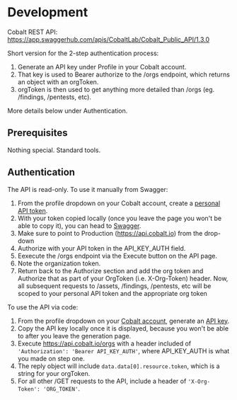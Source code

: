 # Development

Cobalt REST API:
https://app.swaggerhub.com/apis/CobaltLab/Cobalt_Public_API/1.3.0

Short version for the 2-step authentication process:

1. Generate an API key under Profile in your Cobalt account.
2. That key is used to Bearer authorize to the /orgs endpoint, which returns an
   object with an orgToken.
3. orgToken is then used to get anything more detailed than /orgs (eg.
   /findings, /pentests, etc).

More details below under Authentication.

## Prerequisites

Nothing special. Standard tools.

## Authentication

The API is read-only. To use it manually from Swagger:

1. From the profile dropdown on your Cobalt account, create a
   [personal API token](https://app.cobalt.io/settings/api-token).
2. With your token copied locally (once you leave the page you won't be able to
   copy it), you can head to
   [Swagger](https://app.swaggerhub.com/apis/CobaltLab/Cobalt_Public_API/1.3.0).
3. Make sure to point to Production (https://api.cobalt.io) from the drop-down
4. Authorize with your API token in the API_KEY_AUTH field.
5. Eexecute the /orgs endpoint via the Execute button on the API page.
6. Note the organization token.
7. Return back to the Authorize section and add the org token and Authorize that
   as part of your OrgToken (i.e. X-Org-Token) header. Now, all subsequent
   requests to /assets, /findings, /pentests, etc will be scoped to your
   personal API token and the appropriate org token

To use the API via code:

1. From the profile dropdown on your
   [Cobalt account](https://app.cobalt.io/users/sign_in), generate an
   [API key](https://app.cobalt.io/settings/api-token).
2. Copy the API key locally once it is displayed, because you won't be able to
   after you leave the generation page.
3. Execute https://api.cobalt.io/orgs with a header included of
   `'Authorization': 'Bearer API_KEY_AUTH'`, where API_KEY_AUTH is what you made
   on step one.
4. The reply object will include `data.data[0].resource.token`, which is a
   string for your orgToken.
5. For all other /GET requests to the API, include a header of
   `'X-Org-Token': 'ORG_TOKEN'`.

